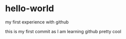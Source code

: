 # hello-world
my first experience with github

this is my first commit as I am learning github pretty cool
